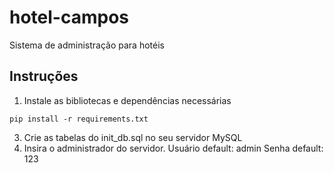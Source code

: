 # hotel-campos
Sistema de administração para hotéis

## Instruções
1. Instale as bibliotecas e dependências necessárias
```
pip install -r requirements.txt
```
   
3. Crie as tabelas do init_db.sql no seu servidor MySQL
4. Insira o administrador do servidor.
   Usuário default: admin
   Senha default: 123

